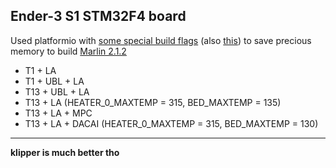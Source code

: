 ## Ender-3 S1 STM32F4 board
Used platformio with [some special build flags](https://ufj.ddns.net/blog/marlin/2019/01/07/reducing-marlin-binary-size.html) (also [this](https://www.crosslink.io/marlin-2-0-memory-usage-by-feature/)) to save precious memory to build [Marlin 2.1.2](https://github.com/MarlinFirmware/Marlin)
- T1 + LA
- T1 + UBL + LA
- T13 + UBL + LA
- T13 + LA (HEATER_0_MAXTEMP = 315, BED_MAXTEMP = 135)
- T13 + LA + MPC
- T13 + LA + DACAI (HEATER_0_MAXTEMP = 315, BED_MAXTEMP = 130)

---

**klipper is much better tho**
